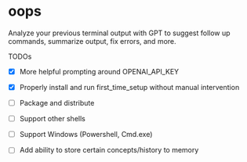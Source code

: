 # oops
Analyze your previous terminal output with GPT to suggest follow up commands, summarize output, fix errors, and more.

TODOs
- [x] More helpful prompting around OPENAI_API_KEY
- [x] Properly install and run first_time_setup without manual intervention
- [ ] Package and distribute

- [ ] Support other shells
- [ ] Support Windows (Powershell, Cmd.exe)
- [ ] Add ability to store certain concepts/history to memory
